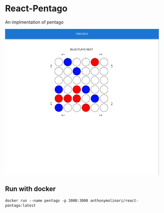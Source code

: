 # React-Pentago

An implmentation of pentago

![alt text](https://github.com/anthonymolinari/react-pentago/blob/main/docs/images/pentago_screenshot.png?raw=true)

## Run with docker
```
docker run --name pentago -p 3000:3000 anthonymolinari/react-pentago:latest
```

